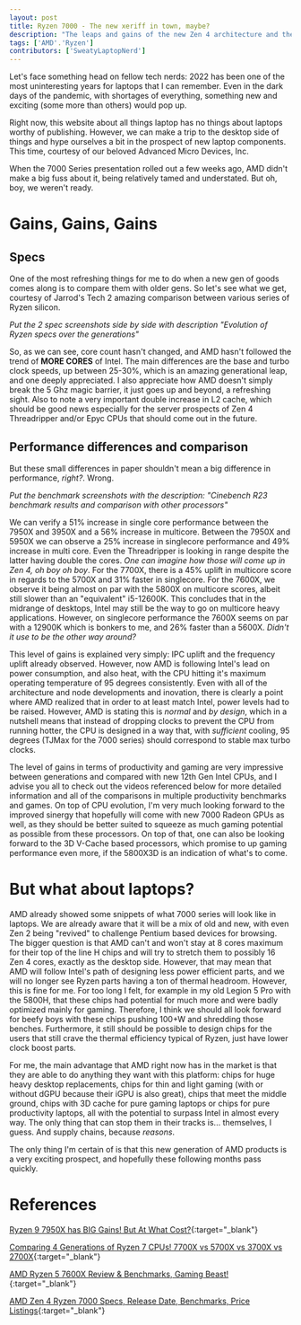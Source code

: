 ```yaml
---
layout: post
title: Ryzen 7000 - The new xeriff in town, maybe?
description: "The leaps and gains of the new Zen 4 architecture and the potential prospects for laptops"
tags: ['AMD'.'Ryzen']
contributors: ['SweatyLaptopNerd'] 
---
```


Let's face something head on fellow tech nerds: 2022 has been one of the most uninteresting years for laptops that I can remember. Even in the dark days of the pandemic, with shortages of everything, something new and exciting (some more than others) would pop up.

Right now, this website about all things laptop has no things about laptops worthy of publishing. However, we can make a trip to the desktop side of things and hype ourselves a bit in the prospect of new laptop components. This time, courtesy of our beloved Advanced Micro Devices, Inc.

When the 7000 Series presentation rolled out a few weeks ago, AMD didn't make a big fuss about it, being relatively tamed and understated. But oh, boy, we weren't ready.

# Gains, Gains, Gains

## Specs

One of the most refreshing things for me to do when a new gen of goods comes along is to compare them with older gens. So let's see what we get, courtesy of Jarrod's Tech 2 amazing comparison between various series of Ryzen silicon.

*Put the 2 spec screenshots side by side with description "Evolution of Ryzen specs over the generations"*

So, as we can see, core count hasn't changed, and AMD hasn't followed the trend of **MORE CORES** of Intel. The main differences are the base and turbo clock speeds, up between 25-30%, which is an amazing generational leap, and one deeply appreciated. I also appreciate how AMD doesn't simply break the 5 Ghz magic barrier, it just goes up and beyond, a refreshing sight.
Also to note a very important double increase in L2 cache, which should be good news especially for the server prospects of Zen 4 Threadripper and/or Epyc CPUs that should come out in the future.

## Performance differences and comparison

But these small differences in paper shouldn't mean a big difference in performance, *right?*. Wrong.

*Put the benchmark screenshots with the description: "Cinebench R23 benchmark results and comparison with other processors"*

We can verify a 51% increase in single core performance between the 7950X and 3950X and a 56% increase in multicore. Between the 7950X and 5950X we can observe a 25% increase in singlecore performance and 49% increase in multi core. Even the Threadripper is looking in range despite the latter having double the cores. *One can imagine how those will come up in Zen 4, oh boy oh boy*.
For the 7700X, there is a 45% uplift in multicore score in regards to the 5700X and 31% faster in singlecore.
For the 7600X, we observe it being almost on par with the 5800X on multicore scores, albeit still slower than an "equivalent" i5-12600K. This concludes that in the midrange of desktops, Intel may still be the way to go on multicore heavy applications. However, on singlecore performance the 7600X seems on par with a 12900K which is bonkers to me, and 26% faster than a 5600X. *Didn't it use to be the other way around?*

This level of gains is explained very simply: IPC uplift and the frequency uplift already observed. However, now AMD is following Intel's lead on power consumption, and also heat, with the CPU hitting it's maximum operating temperature of 95 degrees consistently. Even with all of the architecture and node developments and inovation, there is clearly a point where AMD realized that in order to at least match Intel, power levels had to be raised. However, AMD is stating this is *normal* and *by design*, which in a nutshell means that instead of dropping clocks to prevent the CPU from running hotter, the CPU is designed in a way that, with *sufficient* cooling, 95 degrees (TJMax for the 7000 series) should correspond to stable max turbo clocks. 

The level of gains in terms of productivity and gaming are very impressive between generations and compared with new 12th Gen Intel CPUs, and I advise you all to check out the videos referenced below for more detailed information and all of the comparisons in multiple productivity benchmarks and games.
On top of CPU evolution, I'm very much looking forward to the improved sinergy that hopefully will come with new 7000 Radeon GPUs as well, as they should be better suited to squeeze as much gaming potential as possible from these processors.
On top of that, one can also be looking forward to the 3D V-Cache based processors, which promise to up gaming performance even more, if the 5800X3D is an indication of what's to come.

# But what about laptops?

AMD already showed some snippets of what 7000 series will look like in laptops. We are already aware that it will be a mix of old and new, with even Zen 2 being "revived" to challenge Pentium based devices for browsing.
The bigger question is that AMD can't and won't stay at 8 cores maximum for their top of the line H chips and will try to stretch them to possibly 16 Zen 4 cores, exactly as the desktop side.
However, that may mean that AMD will follow Intel's path of designing less power efficient parts, and we will no longer see Ryzen parts having a ton of thermal headroom. However, this is fine for me.
For too long I felt, for example in my old Legion 5 Pro with the 5800H, that these chips had potential for much more and were badly optimized mainly for gaming.
Therefore, I think we should all look forward for beefy boys with these chips pushing 100+W and shredding those benches. Furthermore, it still should be possible to design chips for the users that still crave the thermal efficiency typical of Ryzen, just have lower clock boost parts.

For me, the main advantage that AMD right now has in the market is that they are able to do anything they want with this platform: chips for huge heavy desktop replacements, chips for thin and light gaming (with or without dGPU because their iGPU is also great), chips that meet the middle ground, chips with 3D cache for pure gaming laptops or chips for pure productivity laptops, all with the potential to surpass Intel in almost every way. The only thing that can stop them in their tracks is... themselves, I guess. And supply chains, because *reasons*.

The only thing I'm certain of is that this new generation of AMD products is a very exciting prospect, and hopefully these following months pass quickly.


# References

[Ryzen 9 7950X has BIG Gains! But At What Cost?](https://www.youtube.com/watch?v=kpqQBcofZkQ){:target="_blank"}

[Comparing 4 Generations of Ryzen 7 CPUs! 7700X vs 5700X vs 3700X vs 2700X](https://www.youtube.com/watch?v=pGy3A5-F8_8&t=41s){:target="_blank"}

[AMD Ryzen 5 7600X Review & Benchmarks, Gaming Beast!](https://www.youtube.com/watch?v=_WubXd2tXOA&t=1891s){:target="_blank"}

[AMD Zen 4 Ryzen 7000 Specs, Release Date, Benchmarks, Price Listings](https://www.tomshardware.com/news/amd-zen-4-ryzen-7000-release-date-specifications-pricing-benchmarks-all-we-know-specs){:target="_blank"}
